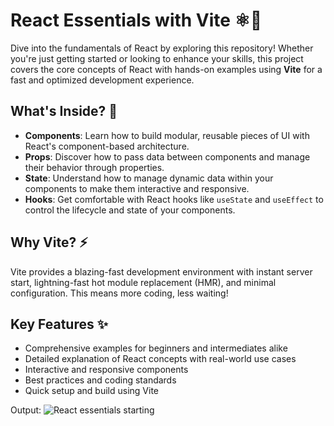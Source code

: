
# React Essentials with Vite ⚛️🚀

Dive into the fundamentals of React by exploring this repository! Whether you're just getting started or looking to enhance your skills, this project covers the core concepts of React with hands-on examples using **Vite** for a fast and optimized development experience.

## What's Inside? 🤔

- **Components**: Learn how to build modular, reusable pieces of UI with React's component-based architecture.
- **Props**: Discover how to pass data between components and manage their behavior through properties.
- **State**: Understand how to manage dynamic data within your components to make them interactive and responsive.
- **Hooks**: Get comfortable with React hooks like `useState` and `useEffect` to control the lifecycle and state of your components.

## Why Vite? ⚡

Vite provides a blazing-fast development environment with instant server start, lightning-fast hot module replacement (HMR), and minimal configuration. This means more coding, less waiting!

## Key Features ✨

- Comprehensive examples for beginners and intermediates alike
- Detailed explanation of React concepts with real-world use cases
- Interactive and responsive components
- Best practices and coding standards
- Quick setup and build using Vite

Output: ![React essentials starting](https://github.com/user-attachments/assets/29158ff4-3d64-4f96-bb24-8937b69953cf)
